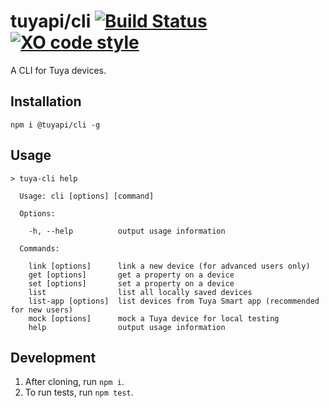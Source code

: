 tuyapi/cli [![Build Status](https://travis-ci.org/TuyaAPI/cli.svg?branch=master)](https://travis-ci.org/TuyaAPI/cli) [![XO code style](https://img.shields.io/badge/code_style-XO-5ed9c7.svg)](https://github.com/xojs/xo)
===========================

A CLI for Tuya devices.

## Installation
`npm i @tuyapi/cli -g`

## Usage

```shell
> tuya-cli help

  Usage: cli [options] [command]

  Options:

    -h, --help          output usage information

  Commands:

    link [options]      link a new device (for advanced users only)
    get [options]       get a property on a device
    set [options]       set a property on a device
    list                list all locally saved devices
    list-app [options]  list devices from Tuya Smart app (recommended for new users)
    mock [options]      mock a Tuya device for local testing
    help                output usage information

```

## Development
1. After cloning, run `npm i`.
2. To run tests, run `npm test`.
